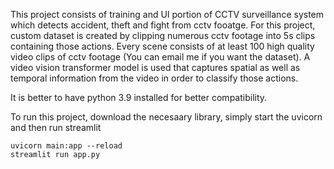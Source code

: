 This project consists of training and UI portion of CCTV surveillance system which detects accident, theft and fight from cctv fooatge. For this project, custom dataset is created by clipping numerous cctv footage into 5s clips containing those actions. Every scene consists of at least 100 high quality video clips of cctv footage (You can email me if you want the dataset). A video vision transformer model is used that captures spatial as well as temporal information from the video in order to classify those actions.

It is better to have python 3.9 installed for better compatibility.

To run this project, download the necesaary library, simply start the uvicorn and then run streamlit
```
uvicorn main:app --reload
streamlit run app.py 
```
